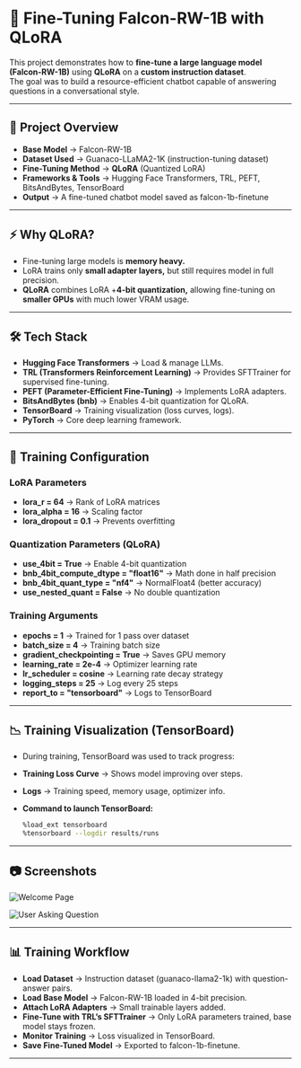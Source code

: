 # 🚀 Fine-Tuning Falcon-RW-1B with QLoRA

This project demonstrates how to **fine-tune a large language model (Falcon-RW-1B)** using **QLoRA** on a **custom instruction dataset**.  
The goal was to build a resource-efficient chatbot capable of answering questions in a conversational style.

---

## 📌 Project Overview

- **Base Model** → Falcon-RW-1B 
- **Dataset Used** → Guanaco-LLaMA2-1K (instruction-tuning dataset)
- **Fine-Tuning Method** → **QLoRA** (Quantized LoRA) 
- **Frameworks & Tools** → Hugging Face Transformers, TRL, PEFT, BitsAndBytes, TensorBoard
- **Output** → A fine-tuned chatbot model saved as falcon-1b-finetune


---

## ⚡ Why QLoRA?

- Fine-tuning large models is **memory heavy.**
- LoRA trains only **small adapter layers,** but still requires model in full precision.
- **QLoRA** combines LoRA +**4-bit quantization,** allowing fine-tuning on **smaller GPUs** with much lower VRAM usage.

---

## 🛠 Tech Stack

- **Hugging Face Transformers** → Load & manage LLMs.
- **TRL (Transformers Reinforcement Learning)** → Provides SFTTrainer for supervised fine-tuning.
- **PEFT (Parameter-Efficient Fine-Tuning)** → Implements LoRA adapters. 
- **BitsAndBytes (bnb)** → Enables 4-bit quantization for QLoRA.
- **TensorBoard** → Training visualization (loss curves, logs).
- **PyTorch** → Core deep learning framework.

---

## 🔧 Training Configuration

### LoRA Parameters
- **lora_r = 64** → Rank of LoRA matrices
- **lora_alpha = 16** → Scaling factor
- **lora_dropout = 0.1** → Prevents overfitting

### Quantization Parameters (QLoRA)
- **use_4bit = True** → Enable 4-bit quantization
- **bnb_4bit_compute_dtype = "float16"** → Math done in half precision
- **bnb_4bit_quant_type = "nf4"** → NormalFloat4 (better accuracy)
- **use_nested_quant = False** → No double quantization

### Training Arguments
- **epochs = 1** → Trained for 1 pass over dataset
- **batch_size = 4** → Training batch size
- **gradient_checkpointing = True** → Saves GPU memory
- **learning_rate = 2e-4** → Optimizer learning rate
- **lr_scheduler = cosine** → Learning rate decay strategy
- **logging_steps = 25** → Log every 25 steps
- **report_to = "tensorboard"** → Logs to TensorBoard

---

## 📉 Training Visualization (TensorBoard)

- During training, TensorBoard was used to track progress:

- **Training Loss Curve** → Shows model improving over steps.
- **Logs** → Training speed, memory usage, optimizer info.

- **Command to launch TensorBoard:**
   ```bash
   %load_ext tensorboard
   %tensorboard --logdir results/runs

---

## 📷 Screenshots  

![Welcome Page](screenshots/tensorboard.png)  

![User Asking Question](screenshots/tensorboard2.png)  

---
## 📊 Training Workflow

- **Load Dataset** → Instruction dataset (guanaco-llama2-1k) with question-answer pairs.
- **Load Base Model** → Falcon-RW-1B loaded in 4-bit precision.
- **Attach LoRA Adapters** → Small trainable layers added.
- **Fine-Tune with TRL’s SFTTrainer** → Only LoRA parameters trained, base model stays frozen.
- **Monitor Training** → Loss visualized in TensorBoard.
- **Save Fine-Tuned Model** → Exported to falcon-1b-finetune.

---

